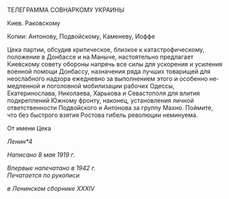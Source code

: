 ТЕЛЕГРАММА СОВНАРКОМУ УКРАИНЫ

Киев. Раковскому

Копии: Антонову, Подвойскому, Каменеву, Иоффе

Цека партии, обсудив критическое, близкое к катастрофическому, положение в Дон­бассе и на Маныче, настоятельно предлагает Киевскому совету обороны напрячь все силы для ускорения и усиления военной помощи Донбассу, назначения ряда лучших товарищей для неослабного надзора ежедневно за выполнением этого и особенно не­медленной и поголовной мобилизации рабочих Одессы, Екатеринослава, Николаева, Харькова и Севастополя для влития подкреплений Южному фронту, наконец, установ­ления личной ответственности Подвойского и Антонова за группу Махно. Поймите, что без быстрого взятия Ростова гибель революции неминуема.

От имени Цека

_Ленин*4_

_Написано 8 мая 1919 г._

_Впервые напечатано в 1942 г.                                                             Печатается по рукописи_

_в Ленинском сборнике_ _XXXIV_